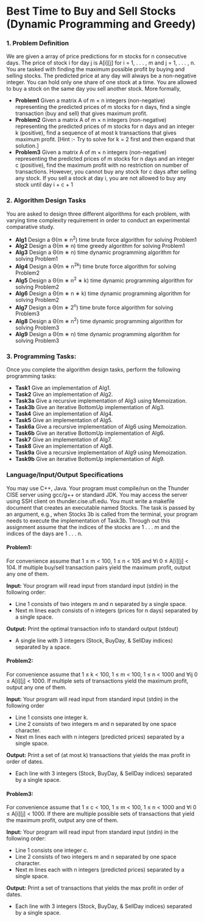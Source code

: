 # Best Time to Buy and Sell Stocks (Dynamic Programming and Greedy)

### 1. Problem Definition

We are given a array of price predictions for m stocks for n consecutive days. The price of stock
i for day j is A[i][j] for i = 1, . . . , m and j = 1, . . . , n. You are tasked with finding the maximum
possible profit by buying and selling stocks. The predicted price at any day will always be a
non-negative integer. You can hold only one share of one stock at a time. You are allowed to
buy a stock on the same day you sell another stock. More formally,
- **Problem1** Given a matrix A of m × n integers (non-negative) representing the predicted prices of m
stocks for n days, find a single transaction (buy and sell) that gives maximum profit.
- **Problem2** Given a matrix A of m × n integers (non-negative) representing the predicted prices of m
stocks for n days and an integer k (positive), find a sequence of at most k transactions
that gives maximum profit. [Hint :- Try to solve for k = 2 first and then expand that
solution.]
- **Problem3** Given a matrix A of m × n integers (non-negative) representing the predicted prices of m
stocks for n days and an integer c (positive), find the maximum profit with no restriction
on number of transactions. However, you cannot buy any stock for c days after selling any
stock. If you sell a stock at day i, you are not allowed to buy any stock until day i + c + 1

### 2. Algorithm Design Tasks

You are asked to design three different algorithms for each problem, with varying time complexity requirement in order to conduct an experimental comparative study.
- **Alg1** Design a Θ(m ∗ n<sup>2</sup>) time brute force algorithm for solving Problem1
- **Alg2** Design a Θ(m ∗ n) time greedy algorithm for solving Problem1
- **Alg3** Design a Θ(m ∗ n) time dynamic programming algorithm for solving Problem1
- **Alg4** Design a Θ(m ∗ n<sup>2k</sup>) time brute force algorithm for solving Problem2
- **Alg5** Design a Θ(m ∗ n<sup>2</sup> ∗ k) time dynamic programming algorithm for solving Problem2
- **Alg6** Design a Θ(m ∗ n ∗ k) time dynamic programming algorithm for solving Problem2
- **Alg7** Design a Θ(m ∗ 2<sup>n</sup>) time brute force algorithm for solving Problem3
- **Alg8** Design a Θ(m ∗ n<sup>2</sup>) time dynamic programming algorithm for solving Problem3
- **Alg9** Design a Θ(m ∗ n) time dynamic programming algorithm for solving Problem3

### 3. Programming Tasks:

Once you complete the algorithm design tasks, perform the following programming tasks:
- **Task1** Give an implementation of Alg1.
- **Task2** Give an implementation of Alg2.
- **Task3a** Give a recursive implementation of Alg3 using Memoization.
- **Task3b** Give an iterative BottomUp implementation of Alg3.
- **Task4** Give an implementation of Alg4.
- **Task5** Give an implementation of Alg5.
- **Task6a** Give a recursive implementation of Alg6 using Memoization.
- **Task6b** Give an iterative BottomUp implementation of Alg6.
- **Task7** Give an implementation of Alg7.
- **Task8** Give an implementation of Alg8.
- **Task9a** Give a recursive implementation of Alg9 using Memoization.
- **Task9b** Give an iterative BottomUp implementation of Alg9.

### Language/Input/Output Specifications

You may use C++, Java. Your program must compile/run on the Thunder CISE server using
gcc/g++ or standard JDK. You may access the server using SSH client on thunder.cise.ufl.edu.
You must write a makefile document that creates an executable named Stocks. The task is
passed by an argument, e.g., when Stocks 3b is called from the terminal, your program needs
to execute the implementation of Task3b. Through out this assignment assume that the indices
of the stocks are 1 . . . m and the indices of the days are 1 . . . n.

#### **Problem1:**
For convenience assume that 1 ≤ m < 100, 1 ≤ n < 105 and ∀i 0 ≤ A[i][j] < 104.
If multiple buy/sell transaction pairs yield the maximum profit, output any one of them.

**Input:** Your program will read input from standard input (stdin) in the following order:
- Line 1 consists of two integers m and n separated by a single space.
- Next m lines each consists of n integers (prices for n days) separated by a single space.

**Output:** Print the optimal transaction info to standard output (stdout)
- A single line with 3 integers (Stock, BuyDay, & SellDay indices) separated by a space.

#### **Problem2:**
For convenience assume that 1 ≤ k < 100, 1 ≤ m < 100, 1 ≤ n < 1000 and
∀ij 0 ≤ A[i][j] < 1000. If multiple sets of transactions yield the maximum profit, output any
one of them.

**Input:** Your program will read input from standard input (stdin) in the following order
- Line 1 consists one integer k.
- Line 2 consists of two integers m and n separated by one space character.
- Next m lines each with n integers (predicted prices) separated by a single space.

**Output:** Print a set of (at most k) transactions that yields the max profit in order of dates.
- Each line with 3 integers (Stock, BuyDay, & SellDay indices) separated by a single space.

#### **Problem3:**
For convenience assume that 1 ≤ c < 100, 1 ≤ m < 100, 1 ≤ n < 1000 and ∀i 0 ≤ A[i][j] <
1000. If there are multiple possible sets of transactions that yield the maximum profit, output
any one of them.

**Input:** Your program will read input from standard input (stdin) in the following order:
- Line 1 consists one integer c.
- Line 2 consists of two integers m and n separated by one space character.
- Next m lines each with n integers (predicted prices) separated by a single space.

**Output:** Print a set of transactions that yields the max profit in order of dates.
- Each line with 3 integers (Stock, BuyDay, & SellDay indices) separated by a single space.
